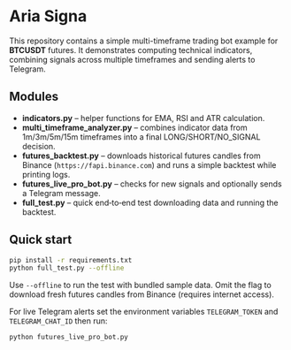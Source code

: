 # Aria Signa

This repository contains a simple multi-timeframe trading bot example for **BTCUSDT** futures. It demonstrates computing technical indicators, combining signals across multiple timeframes and sending alerts to Telegram.

## Modules

- **indicators.py** – helper functions for EMA, RSI and ATR calculation.
- **multi_timeframe_analyzer.py** – combines indicator data from 1m/3m/5m/15m timeframes into a final LONG/SHORT/NO_SIGNAL decision.
- **futures_backtest.py** – downloads historical futures candles from Binance (`https://fapi.binance.com`) and runs a simple backtest while printing logs.
- **futures_live_pro_bot.py** – checks for new signals and optionally sends a Telegram message.
- **full_test.py** – quick end‑to‑end test downloading data and running the backtest.

## Quick start

```bash
pip install -r requirements.txt
python full_test.py --offline
```

Use `--offline` to run the test with bundled sample data. Omit the flag to
download fresh futures candles from Binance (requires internet access).

For live Telegram alerts set the environment variables `TELEGRAM_TOKEN` and `TELEGRAM_CHAT_ID` then run:

```bash
python futures_live_pro_bot.py
```

